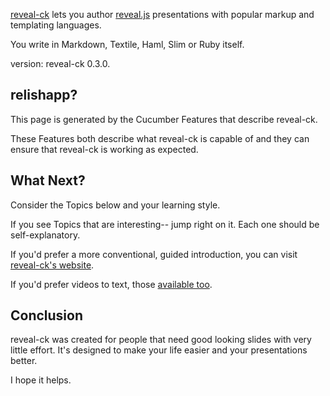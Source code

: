 
[reveal-ck][reveal-ck] lets you author [reveal.js][reveal.js]
presentations with popular markup and templating languages.

You write in Markdown, Textile, Haml, Slim or Ruby itself.

version: reveal-ck 0.3.0.

## relishapp?

This page is generated by the Cucumber Features that describe
reveal-ck.

These Features both describe what reveal-ck is capable of and they can
ensure that reveal-ck is working as expected.

## What Next?

Consider the Topics below and your learning style.

If you see Topics that are interesting-- jump right on it. Each one
should be self-explanatory.

If you'd prefer a more conventional, guided introduction, you can
visit [reveal-ck's website][reveal-ck].

If you'd prefer videos to text, those
[available too][reveal-ck-wiki-visual].

## Conclusion

reveal-ck was created for people that need good looking slides with
very little effort. It's designed to make your life easier and your
presentations better.

I hope it helps.

[reveal-ck]: http://jedcn.github.io/reveal-ck/
[reveal.js]: http://lab.hakim.se/reveal-js
[reveal-ck-wiki-visual]: https://github.com/jedcn/reveal-ck/wiki/Getting-Started#visual
